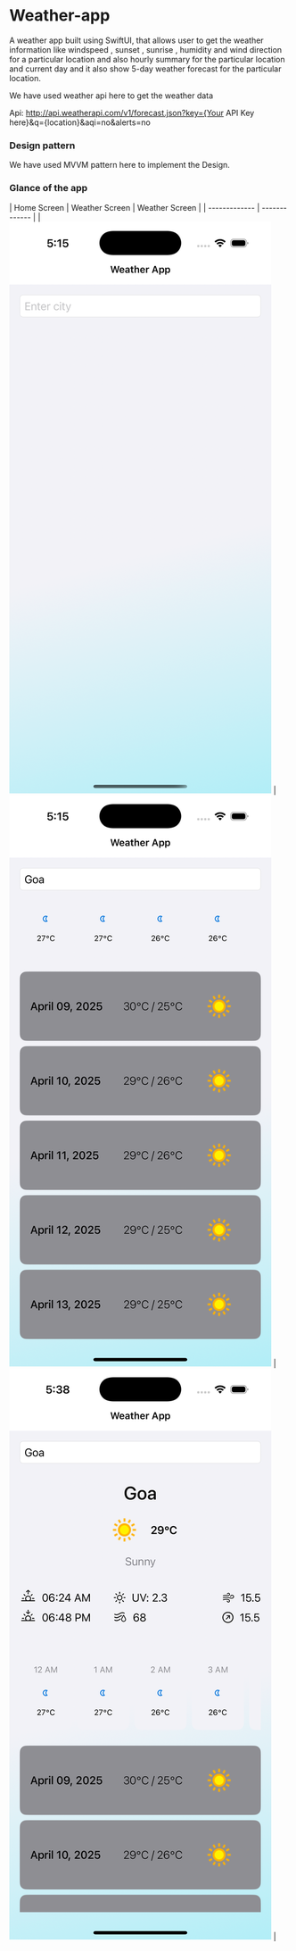 # Weather-app
A weather app built using SwiftUI, that allows user to get the weather information like windspeed , sunset , sunrise , humidity and wind direction for a particular location and also hourly summary for the particular location and current day and it also show 5-day weather forecast for the particular location. 

We have used weather api here to get the weather data

Api: http://api.weatherapi.com/v1/forecast.json?key={Your API Key here}&q={location}&aqi=no&alerts=no

### Design pattern

We have used MVVM pattern here to implement the Design.

### Glance of the app

| Home Screen | Weather Screen | Weather Screen |
| ------------- | ------------- |
| ![image alt](https://github.com/akshat3358/Weather-app/blob/main/Simulator%20Screenshot%20-%20iPhone%2016%20Pro%20-%202025-04-09%20at%2017.15.51.png?raw=true) | ![image alt](https://github.com/akshat3358/Weather-app/blob/main/Simulator%20Screenshot%20-%20iPhone%2016%20Pro%20-%202025-04-09%20at%2017.15.19.png?raw=true) | ![image alt](https://github.com/akshat3358/Weather-app/blob/main/Simulator%20Screenshot%20-%20iPhone%2016%20Pro%20-%202025-04-09%20at%2017.38.10.png?raw=true) |
